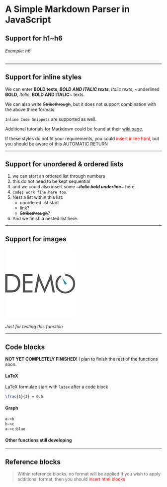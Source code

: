 # A Simple Markdown Parser in JavaScript

## Support for h1~h6

###### Example: h6

- - - 

## Support for inline styles

We can enter **BOLD texts, *BOLD AND ITALIC texts***, *Italic texts*, ~underlined **BOLD**, *Italic*, **BOLD AND ITALIC**~ texts.

We can also write ~~Strikethrough~~, but it does not support combination with the above three formats.

`Inline Code Snippets` are supported as well. 

Additional tutorials for Markdown could be found at their [wiki page](https://zh.wikipedia.org/wiki/Markdown).

If these styles do not fit your requirements, you could <span style="color:red">insert inline html</span>, but you should be aware of this AUTOMATIC RETURN

- - -

## Support for unordered & ordered lists

1. we can start an ordered list through numbers
1. this do not need to be kept sequential
1. and we could also insert some ~***italic bold underline***~ here. 
13. `codes work fine here too`.
50. Nest a list within this list: 
    - unordered list start
    - [link?](google.com)
    - ~~Strikethrough~~?
10. And we finish a nested list here.

- - -

## Support for images

![demo](./notes/demo.jpeg)

*Just for testing this function*

- - -

## Code blocks

**NOT YET COMPLETELY FINISHED!** I plan to finish the rest of the functions soon. 


#### LaTeX

LaTeX formulae start with `latex` after a code block

```latex
\frac{1}{2} = 0.5
```

#### Graph

```graph
a->b
b->c
a->c:blue
```

#### Other functions still developing

- - -

## Reference blocks

> Within reference blocks, no format will be applied
> If you wish to apply additional format, then you should <span style="color:red">insert html blocks</span>

<script>console.log("END")</script>
